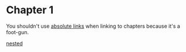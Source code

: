 # Chapter 1

You shouldn't use [absolute links](/chapter_1.md) when linking to chapters
because it's a foot-gun.

[nested](/nested/README.md)
